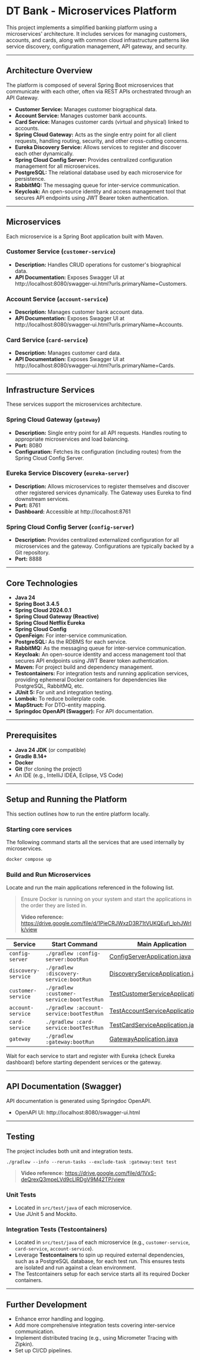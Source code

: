 # DT Bank - Microservices Platform

This project implements a simplified banking platform using a microservices' architecture.
It includes services for managing customers, accounts, and cards, along with common cloud
infrastructure patterns like service discovery, configuration management, API gateway, and
security.

---

## Architecture Overview

The platform is composed of several Spring Boot microservices that communicate with each other, often via REST APIs
orchestrated through an API Gateway.

* **Customer Service:** Manages customer biographical data.
* **Account Service:** Manages customer bank accounts.
* **Card Service:** Manages customer cards (virtual and physical) linked to accounts.
* **Spring Cloud Gateway:** Acts as the single entry point for all client requests, handling routing, security, and
  other cross-cutting concerns.
* **Eureka Discovery Service:** Allows services to register and discover each other dynamically.
* **Spring Cloud Config Server:** Provides centralized configuration management for all microservices.
* **PostgreSQL:** The relational database used by each microservice for persistence.
* **RabbitMQ:** The messaging queue for inter-service communication.
* **Keycloak:** An open-source identity and access management tool that secures API endpoints using JWT Bearer token
  authentication.

---

## Microservices

Each microservice is a Spring Boot application built with Maven.

### Customer Service (`customer-service`)

* **Description:** Handles CRUD operations for customer's biographical data.
* **API Documentation:** Exposes Swagger UI at http://localhost:8080/swagger-ui.html?urls.primaryName=Customers.

### Account Service (`account-service`)

* **Description:** Manages customer bank account data.
* **API Documentation:** Exposes Swagger UI at http://localhost:8080/swagger-ui.html?urls.primaryName=Accounts.

### Card Service (`card-service`)

* **Description:** Manages customer card data.
* **API Documentation:** Exposes Swagger UI at http://localhost:8080/swagger-ui.html?urls.primaryName=Cards.

---

## Infrastructure Services

These services support the microservices architecture.

### Spring Cloud Gateway (`gateway`)

* **Description:** Single entry point for all API requests. Handles routing to appropriate microservices and load
  balancing.
* **Port:** 8080
* **Configuration:** Fetches its configuration (including routes) from the Spring Cloud Config Server.

### Eureka Service Discovery (`eureka-server`)

* **Description:** Allows microservices to register themselves and discover other registered services dynamically.
  The Gateway uses Eureka to find downstream services.
* **Port:** 8761
* **Dashboard:** Accessible at http://localhost:8761

### Spring Cloud Config Server (`config-server`)

* **Description:** Provides centralized externalized configuration for all microservices and the gateway. Configurations
  are typically backed by a Git repository.
* **Port:** 8888

---

## Core Technologies

* **Java 24**
* **Spring Boot 3.4.5**
* **Spring Cloud 2024.0.1**
* **Spring Cloud Gateway (Reactive)**
* **Spring Cloud Netflix Eureka**
* **Spring Cloud Config**
* **OpenFeign:** For inter-service communication.
* **PostgreSQL:** As the RDBMS for each service.
* **RabbitMQ:** As the messaging queue for inter-service communication.
* **Keycloak:** An open-source identity and access management tool that secures API endpoints using JWT Bearer token
  authentication.
* **Maven:** For project build and dependency management.
* **Testcontainers:** For integration tests and running application services, providing ephemeral Docker containers for
  dependencies like PostgreSQL, RabbitMQ, etc.
* **JUnit 5:** For unit and integration testing.
* **Lombok:** To reduce boilerplate code.
* **MapStruct:** For DTO-entity mapping.
* **Springdoc OpenAPI (Swagger):** For API documentation.

---

## Prerequisites

* **Java 24 JDK** (or compatible)
* **Gradle 8.14+**
* **Docker**
* **Git** (for cloning the project)
* An IDE (e.g., IntelliJ IDEA, Eclipse, VS Code)

---

## Setup and Running the Platform

This section outlines how to run the entire platform locally.

### Starting core services

The following command starts all the services that are used internally by microservices.

```bash
docker compose up
```

### Build and Run Microservices

Locate and run the main applications referenced in the following list.

> Ensure Docker is running on your system and start the applications in the order they are listed in.
> 
> **Video reference:** https://drive.google.com/file/d/1PieCRJWxzD3R71tVUKQEufj_lphJWrlk/view

| Service             | Start Command                             | Main Application                                                                                                                        |
|---------------------|-------------------------------------------|-----------------------------------------------------------------------------------------------------------------------------------------|
| `config-server`     | `./gradlew :config-server:bootRun`        | [ConfigServerApplication.java](config-server/src/main/java/com/github/ajharry69/config/server/ConfigServerApplication.java)             |
| `discovery-service` | `./gradlew :discovery-service:bootRun`    | [DiscoveryServiceApplication.java](discovery-service/src/main/java/com/github/ajharry69/discovery/DiscoveryServiceApplication.java)     |
| `customer-service`  | `./gradlew :customer-service:bootTestRun` | [TestCustomerServiceApplication.java](customer-service/src/test/java/com/github/ajharry69/customer/TestCustomerServiceApplication.java) |
| `account-service`   | `./gradlew :account-service:bootTestRun`  | [TestAccountServiceApplication.java](account-service/src/test/java/com/github/ajharry69/account/TestAccountServiceApplication.java)     |
| `card-service`      | `./gradlew :card-service:bootTestRun`     | [TestCardServiceApplication.java](card-service/src/test/java/com/github/ajharry69/card/TestCardServiceApplication.java)                 |
| `gateway`           | `./gradlew :gateway:bootRun`              | [GatewayApplication.java](gateway/src/main/java/com/github/ajharry69/gateway/GatewayApplication.java)                                   |

Wait for each service to start and register with Eureka (check Eureka dashboard) before starting dependent services or
the gateway.

---

## API Documentation (Swagger)

API documentation is generated using Springdoc OpenAPI.

* OpenAPI UI: http://localhost:8080/swagger-ui.html

---

## Testing

The project includes both unit and integration tests.

`./gradlew --info --rerun-tasks --exclude-task :gateway:test test`

> **Video reference:** https://drive.google.com/file/d/1VxS-deQrexQ3mpeLVd9cLlRDgV9M42TP/view

### Unit Tests

* Located in `src/test/java` of each microservice.
* Use JUnit 5 and Mockito.

### Integration Tests (Testcontainers)

* Located in `src/test/java` of each microservice (e.g., `customer-service`, `card-service`, `account-service`).
* Leverage **Testcontainers** to spin up required external dependencies, such as a PostgreSQL database, for each test
  run.
  This ensures tests are isolated and run against a clean environment.
* The Testcontainers setup for each service starts all its required Docker containers.

---

## Further Development

* Enhance error handling and logging.
* Add more comprehensive integration tests covering inter-service communication.
* Implement distributed tracing (e.g., using Micrometer Tracing with Zipkin).
* Set up CI/CD pipelines.


